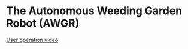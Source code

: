 # The Autonomous Weeding Garden Robot (AWGR)

[User operation video](https://drive.google.com/file/d/1jZLO9X0hrXnLbDT-zOZEFcToG8p_CPjy/view?usp=sharing)

